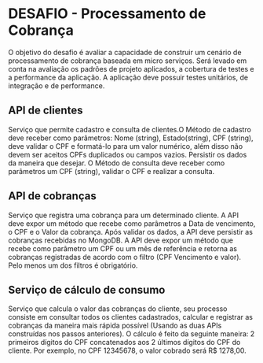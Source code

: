 # DESAFIO - Processamento de Cobrança
O objetivo do desafio é avaliar a capacidade de construir um cenário de processamento de cobrança
baseada em micro serviços. Será levado em conta na avaliação os padrões de projeto aplicados, a
cobertura de testes e a performance da aplicação. A aplicação deve possuir testes unitários, de
integração e de performance.

## API de clientes
Serviço que permite cadastro e consulta de clientes.O Método de cadastro deve receber como
parâmetros: Nome (string), Estado(string), CPF (string), deve validar o CPF e formatá-lo para um
valor numérico, além disso não devem ser aceitos CPFs duplicados ou campos vazios. Persistir os
dados da maneira que desejar. O Método de consulta deve receber como parâmetros um CPF
(string), validar o CPF e realizar a consulta.

## API de cobranças
Serviço que registra uma cobrança para um determinado cliente. A API deve expor um método que
recebe como parâmetros a Data de vencimento, o CPF e o Valor da cobrança. Após validar os
dados, a API deve persistir as cobranças recebidas no MongoDB. A API deve expor um método que
recebe como parâmetro um CPF ou um mês de referência e retorna as cobranças registradas de
acordo com o filtro (CPF Vencimento e valor). Pelo menos um dos filtros é obrigatório.

## Serviço de cálculo de consumo
Serviço que calcula o valor das cobranças do cliente, seu processo consiste em consultar todos os
clientes cadastrados, calcular e registrar as cobranças da maneira mais rápida possível (Usando as
duas APIs construídas nos passos anteriores). O cálculo é feito da seguinte maneira: 2 primeiros
dígitos do CPF concatenados aos 2 últimos dígitos do CPF do cliente. Por exemplo, no CPF
12345678, o valor cobrado será R$ 1278,00.

